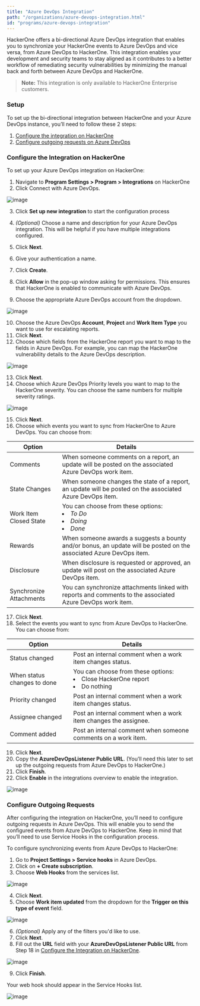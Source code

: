 ```yaml
---
title: "Azure DevOps Integration"
path: "/organizations/azure-devops-integration.html"
id: "programs/azure-devops-integration"
---
```


HackerOne offers a bi-directional Azure DevOps integration that enables you to synchronize your HackerOne events to Azure DevOps and vice versa, from Azure DevOps to HackerOne. This integration enables your development and security teams to stay aligned as it contributes to a better workflow of remediating security vulnerabilities by minimizing the manual back and forth between Azure DevOps and HackerOne.

> **Note:** This integration is only available to HackerOne Enterprise customers.

### Setup
To set up the bi-directional integration between HackerOne and your Azure DevOps instance, you’ll need to follow these 2 steps:
1. [Configure the integration on HackerOne](#configure-the-integration-on-hackerone)
2. [Configure outgoing requests on Azure DevOps](#configure-outgoing-requests)

### Configure the Integration on HackerOne
To set up your Azure DevOps integration on HackerOne:
1. Navigate to **Program Settings > Program > Integrations** on HackerOne
2. Click Connect with Azure DevOps.

![image](./images/azure-1.png)

3. Click **Set up new integration** to start the configuration process

4. *(Optional)* Choose a name and description for your Azure DevOps integration. This will be helpful if you have multiple integrations configured.
5. Click **Next**.
6. Give your authentication a name.
7. Click **Create**.
8. Click **Allow** in the pop-up window asking for permissions. This ensures that HackerOne is enabled to communicate with Azure DevOps.
9. Choose the appropriate Azure DevOps account from the dropdown.

![image](./images/azure-4.png)

10. Choose the Azure DevOps **Account**, **Project** and **Work Item Type** you want to use for escalating reports.
11. Click **Next**.
12. Choose which fields from the HackerOne report you want to map to the fields in Azure DevOps. For example, you can map the HackerOne vulnerability details to the Azure DevOps description.

![image](./images/azure-5.png)

13. Click **Next**.
14. Choose which Azure DevOps Priority levels you want to map to the HackerOne severity. You can choose the same numbers for multiple severity ratings.

![image](./images/azure-6.png)

15. Click **Next**.
16. Choose which events you want to sync from HackerOne to Azure DevOps. You can choose from:

Option | Details
------ | --------
Comments | When someone comments on a report, an update will be posted on the associated Azure DevOps work item.
State Changes | When someone changes the state of a report, an update will be posted on the associated Azure DevOps item.
Work Item Closed State | You can choose from these options:<br><li>*To Do*<li>*Doing*<li>*Done*
Rewards | When someone awards a suggests a bounty and/or bonus, an update will be posted on the associated Azure DevOps item.
Disclosure | When disclosure is requested or approved, an update will post on the associated Azure DevOps item.
Synchronize Attachments | You can synchronize attachments linked with reports and comments to the associated Azure DevOps work item.

17. Click **Next**.
18. Select the events you want to sync from Azure DevOps to HackerOne. You can choose from:

Option | Details
------ | -------
Status changed | Post an internal comment when a work item changes status.
When status changes to done | You can choose from these options: <br><li>Close HackerOne report <li>Do nothing
Priority changed | Post an internal comment when a work item changes status.
Assignee changed | Post an internal comment when a work item changes the assignee.
Comment added | Post an internal comment when someone comments on a work item.

19. Click **Next**.
20. Copy the **AzureDevOpsListener Public URL**. (You’ll need this later to set up the outgoing requests from Azure DevOps to HackerOne.)
21. Click **Finish**.
22. Click **Enable** in the integrations overview to enable the integration.

![image](./images/azure-7.png)

### Configure Outgoing Requests
After configuring the integration on HackerOne, you’ll need to configure outgoing requests in Azure DevOps. This will enable you to send the configured events from Azure DevOps to HackerOne. Keep in mind that you’ll need to use Service Hooks in the configuration process.

To configure synchronizing events from Azure DevOps to HackerOne:
1. Go to **Project Settings > Service hooks** in Azure DevOps.
2. Click on **+ Create subscription**.
3. Choose **Web Hooks** from the services list.

![image](./images/azure-10.png)

4. Click **Next**.
5. Choose **Work item updated** from the dropdown for the **Trigger on this type of event** field.

![image](./images/azure-11.png)

6. *(Optional)* Apply any of the filters you'd like to use.
7. Click **Next**.
8. Fill out the **URL** field with your **AzureDevOpsListener Public URL** from Step 18 in [Configure the Integration on HackerOne](#configure-the-integration-on-hackerone).

![image](./images/azure-12.png)

9. Click **Finish**.

Your web hook should appear in the Service Hooks list.

![image](./images/azure-13.png)
